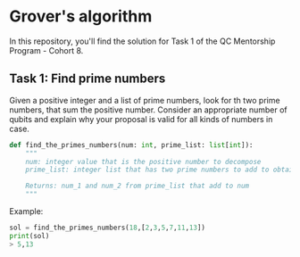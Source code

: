 # Grover's algorithm

In this repository, you'll find the solution for Task 1 of the QC Mentorship Program - Cohort 8.

## Task 1: Find prime numbers

Given a positive integer and a list of prime numbers, look for th two prime numbers, that sum the positive number. Consider an appropriate number of qubits and explain why your proposal is valid for all kinds of numbers in case.

```python
def find_the_primes_numbers(num: int, prime_list: list[int]):
    """
    num: integer value that is the positive number to decompose
    prime_list: integer list that has two prime numbers to add to obtain num

    Returns: num_1 and num_2 from prime_list that add to num
    """
```

Example:

```python
sol = find_the_primes_numbers(18,[2,3,5,7,11,13])
print(sol)
> 5,13
```
